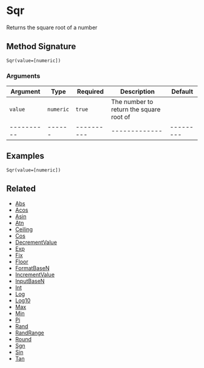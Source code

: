 # Sqr

Returns the square root of a number

## Method Signature

```
Sqr(value=[numeric])
```

### Arguments

| Argument   | Type      | Required   | Description                             | Default   |
| ---------- | --------- | ---------- | --------------------------------------- | --------- |
| `value`    | `numeric` | `true`     | The number to return the square root of |           |
| ---------- | ------    | ---------- | -------------                           | --------- |

## Examples

```
Sqr(value=[numeric])
```

## Related

* [Abs](abs.md)
* [Acos](acos.md)
* [Asin](asin.md)
* [Atn](atn.md)
* [Ceiling](ceiling.md)
* [Cos](cos.md)
* [DecrementValue](decrementvalue.md)
* [Exp](exp.md)
* [Fix](fix.md)
* [Floor](floor.md)
* [FormatBaseN](formatbasen.md)
* [IncrementValue](incrementvalue.md)
* [InputBaseN](inputbasen.md)
* [Int](int.md)
* [Log](log.md)
* [Log10](log10.md)
* [Max](max.md)
* [Min](min.md)
* [Pi](pi.md)
* [Rand](rand.md)
* [RandRange](randrange.md)
* [Round](round.md)
* [Sgn](sgn.md)
* [Sin](sin.md)
* [Tan](tan.md)
